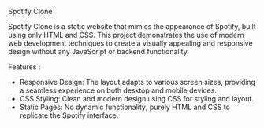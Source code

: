 Spotify Clone

Spotify Clone is a static website that mimics the appearance of Spotify, built using only HTML and CSS.
This project demonstrates the use of modern web development techniques to create a visually appealing and responsive design without any JavaScript or backend functionality.

Features :

- Responsive Design: The layout adapts to various screen sizes, providing a seamless experience on both desktop and mobile devices.
- CSS Styling: Clean and modern design using CSS for styling and layout.
- Static Pages: No dynamic functionality; purely HTML and CSS to replicate the Spotify interface.
